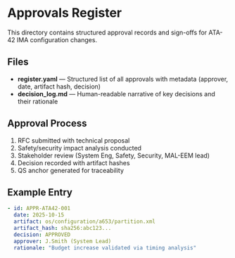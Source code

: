 # Approvals Register

This directory contains structured approval records and sign-offs for ATA-42 IMA configuration changes.

## Files

- **register.yaml** — Structured list of all approvals with metadata (approver, date, artifact hash, decision)
- **decision_log.md** — Human-readable narrative of key decisions and their rationale

## Approval Process

1. RFC submitted with technical proposal
2. Safety/security impact analysis conducted
3. Stakeholder review (System Eng, Safety, Security, MAL-EEM lead)
4. Decision recorded with artifact hashes
5. QS anchor generated for traceability

## Example Entry

```yaml
- id: APPR-ATA42-001
  date: 2025-10-15
  artifact: os/configuration/a653/partition.xml
  artifact_hash: sha256:abc123...
  decision: APPROVED
  approver: J.Smith (System Lead)
  rationale: "Budget increase validated via timing analysis"
```
